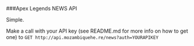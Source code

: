 ###Apex Legends NEWS API

Simple.

Make a call with your API key (see README.md for more info on how to get one) to
`GET http://api.mozambiquehe.re/news?auth=YOURAPIKEY`

